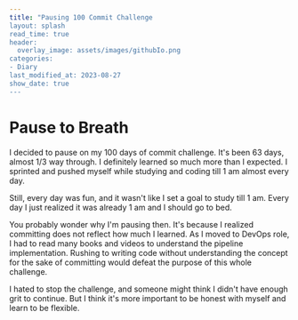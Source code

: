 ```yaml
---
title: "Pausing 100 Commit Challenge
layout: splash
read_time: true
header:
  overlay_image: assets/images/githubIo.png
categories:
- Diary
last_modified_at: 2023-08-27
show_date: true
---
```


# Pause to Breath

I decided to pause on my 100 days of commit challenge. It's been 63 days, almost 1/3 way through. I definitely learned so much more than I expected. I sprinted and pushed myself while studying and coding till 1 am almost every day. 

Still, every day was fun, and it wasn't like I set a goal to study till 1 am. Every day I just realized it was already 1 am and I should go to bed.

You probably wonder why I'm pausing then. It's because I realized committing does not reflect how much I learned. As I moved to DevOps role, I had to read many books and videos to understand the pipeline implementation. Rushing to writing code without understanding the concept for the sake of committing would defeat the purpose of this whole challenge. 

I hated to stop the challenge, and someone might think I didn't have enough grit to continue. But I think it's more important to be honest with myself and learn to be flexible. 

